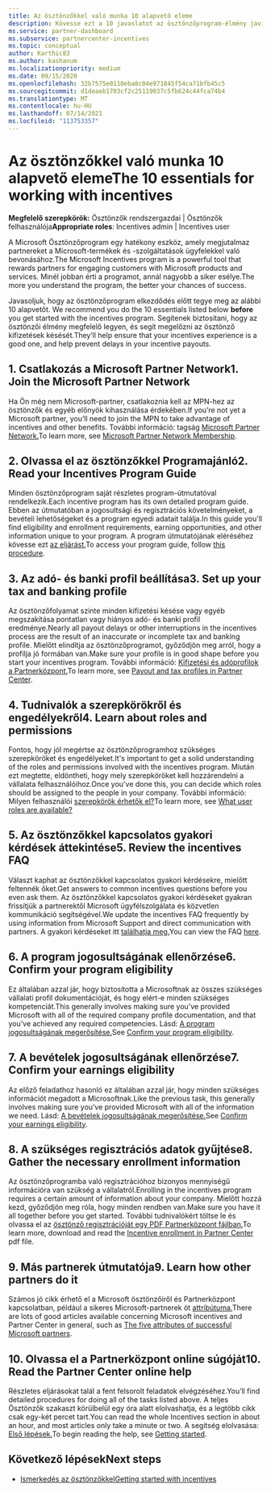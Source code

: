 ```yaml
---
title: Az ösztönzőkkel való munka 10 alapvető eleme
description: Kövesse ezt a 10 javaslatot az ösztönzőprogram-élmény javításához és a kifizetések hamarabbi fogadáshoz.
ms.service: partner-dashboard
ms.subservice: partnercenter-incentives
ms.topic: conceptual
author: Karthic83
ms.author: kashanum
ms.localizationpriority: medium
ms.date: 09/15/2020
ms.openlocfilehash: 32b7575e0110eba8c04e971845f54ca71bfb45c5
ms.sourcegitcommit: d1deaeb1703cf2c25119037c5fb624c44fca74b4
ms.translationtype: MT
ms.contentlocale: hu-HU
ms.lasthandoff: 07/14/2021
ms.locfileid: "113753357"
---
```

# <a name="the-10-essentials-for-working-with-incentives"></a><span data-ttu-id="88d0d-103">Az ösztönzőkkel való munka 10 alapvető eleme</span><span class="sxs-lookup"><span data-stu-id="88d0d-103">The 10 essentials for working with incentives</span></span>

<span data-ttu-id="88d0d-104">**Megfelelő szerepkörök:** Ösztönzők rendszergazdai | Ösztönzők felhasználója</span><span class="sxs-lookup"><span data-stu-id="88d0d-104">**Appropriate roles**: Incentives admin | Incentives user</span></span>

<span data-ttu-id="88d0d-105">A Microsoft Ösztönzőprogram egy hatékony eszköz, amely megjutalmaz partnereket a Microsoft-termékek és -szolgáltatások ügyfelekkel való bevonásához.</span><span class="sxs-lookup"><span data-stu-id="88d0d-105">The Microsoft Incentives program is a powerful tool that rewards partners for engaging customers with Microsoft products and services.</span></span> <span data-ttu-id="88d0d-106">Minél jobban érti a programot, annál nagyobb a siker esélye.</span><span class="sxs-lookup"><span data-stu-id="88d0d-106">The more you understand the program, the better your chances of success.</span></span>

<span data-ttu-id="88d0d-107">Javasoljuk, hogy az ösztönzőprogram elkezdődés előtt tegye meg az alábbi 10 alapvetőt. </span><span class="sxs-lookup"><span data-stu-id="88d0d-107">We recommend you do the 10 essentials listed below **before** you get started with the incentives program.</span></span> <span data-ttu-id="88d0d-108">Segítenek biztosítani, hogy az ösztönzői élmény megfelelő legyen, és segít megelőzni az ösztönző kifizetések késését.</span><span class="sxs-lookup"><span data-stu-id="88d0d-108">They’ll help ensure that your incentives experience is a good one, and help prevent delays in your incentive payouts.</span></span>

## <a name="1-join-the-microsoft-partner-network"></a><span data-ttu-id="88d0d-109">1. Csatlakozás a Microsoft Partner Network</span><span class="sxs-lookup"><span data-stu-id="88d0d-109">1. Join the Microsoft Partner Network</span></span>

<span data-ttu-id="88d0d-110">Ha Ön még nem Microsoft-partner, csatlakoznia kell az MPN-hez az ösztönzők és egyéb előnyök kihasználása érdekében.</span><span class="sxs-lookup"><span data-stu-id="88d0d-110">If you’re not yet a Microsoft partner, you’ll need to join the MPN to take advantage of incentives and other benefits.</span></span> <span data-ttu-id="88d0d-111">További információ: tagság [Microsoft Partner Network.](https://partner.microsoft.com/membership)</span><span class="sxs-lookup"><span data-stu-id="88d0d-111">To learn more, see [Microsoft Partner Network Membership](https://partner.microsoft.com/membership).</span></span>

## <a name="2-read-your-incentives-program-guide"></a><span data-ttu-id="88d0d-112">2. Olvassa el az ösztönzőkkel Programajánló</span><span class="sxs-lookup"><span data-stu-id="88d0d-112">2. Read your Incentives Program Guide</span></span>

<span data-ttu-id="88d0d-113">Minden ösztönzőprogram saját részletes program-útmutatóval rendelkezik.</span><span class="sxs-lookup"><span data-stu-id="88d0d-113">Each incentive program has its own detailed program guide.</span></span> <span data-ttu-id="88d0d-114">Ebben az útmutatóban a jogosultsági és regisztrációs követelményeket, a bevételi lehetőségeket és a program egyedi adatait találja.</span><span class="sxs-lookup"><span data-stu-id="88d0d-114">In this guide you'll find eligibility and enrollment requirements, earning opportunities, and other information unique to your program.</span></span> <span data-ttu-id="88d0d-115">A program útmutatójának eléréséhez kövesse ezt [az eljárást.](incentives-determined-your-program-eligibility.md#determining-your-program-eligibility)</span><span class="sxs-lookup"><span data-stu-id="88d0d-115">To access your program guide, follow [this procedure](incentives-determined-your-program-eligibility.md#determining-your-program-eligibility).</span></span>

## <a name="3-set-up-your-tax-and-banking-profile"></a><span data-ttu-id="88d0d-116">3. Az adó- és banki profil beállítása</span><span class="sxs-lookup"><span data-stu-id="88d0d-116">3. Set up your tax and banking profile</span></span>

<span data-ttu-id="88d0d-117">Az ösztönzőfolyamat szinte minden kifizetési késése vagy egyéb megszakítása pontatlan vagy hiányos adó- és banki profil eredménye.</span><span class="sxs-lookup"><span data-stu-id="88d0d-117">Nearly all payout delays or other interruptions in the incentives process are the result of an inaccurate or incomplete tax and banking profile.</span></span> <span data-ttu-id="88d0d-118">Mielőtt elindítja az ösztönzőprogramot, győződjön meg arról, hogy a profilja jó formában van.</span><span class="sxs-lookup"><span data-stu-id="88d0d-118">Make sure your profile is in good shape before you start your incentives program.</span></span> <span data-ttu-id="88d0d-119">További információ: [Kifizetési és adóprofilok a Partnerközpont.](incentives-create-and-manage-your-payout-and-tax-profiles.md)</span><span class="sxs-lookup"><span data-stu-id="88d0d-119">To learn more, see [Payout and tax profiles in Partner Center](incentives-create-and-manage-your-payout-and-tax-profiles.md).</span></span>

## <a name="4-learn-about-roles-and-permissions"></a><span data-ttu-id="88d0d-120">4. Tudnivalók a szerepkörökről és engedélyekről</span><span class="sxs-lookup"><span data-stu-id="88d0d-120">4. Learn about roles and permissions</span></span>

<span data-ttu-id="88d0d-121">Fontos, hogy jól megértse az ösztönzőprogramhoz szükséges szerepköröket és engedélyeket.</span><span class="sxs-lookup"><span data-stu-id="88d0d-121">It's important to get a solid understanding of the roles and permissions involved with the incentives program.</span></span> <span data-ttu-id="88d0d-122">Miután ezt megtette, eldöntheti, hogy mely szerepköröket kell hozzárendelni a vállalata felhasználóihoz.</span><span class="sxs-lookup"><span data-stu-id="88d0d-122">Once you've done this, you can decide which roles should be assigned to the people in your company.</span></span> <span data-ttu-id="88d0d-123">További információ: Milyen felhasználói [szerepkörök érhetők el?](incentives-faq.yml#what-user-roles-are-available-)</span><span class="sxs-lookup"><span data-stu-id="88d0d-123">To learn more, see [What user roles are available?](incentives-faq.yml#what-user-roles-are-available-)</span></span>

## <a name="5-review-the-incentives-faq"></a><span data-ttu-id="88d0d-124">5. Az ösztönzőkkel kapcsolatos gyakori kérdések áttekintése</span><span class="sxs-lookup"><span data-stu-id="88d0d-124">5. Review the incentives FAQ</span></span>

<span data-ttu-id="88d0d-125">Választ kaphat az ösztönzőkkel kapcsolatos gyakori kérdésekre, mielőtt feltennék őket.</span><span class="sxs-lookup"><span data-stu-id="88d0d-125">Get answers to common incentives questions before you even ask them.</span></span> <span data-ttu-id="88d0d-126">Az ösztönzőkkel kapcsolatos gyakori kérdéseket gyakran frissítjük a partnerektől Microsoft ügyfélszolgálata és közvetlen kommunikáció segítségével.</span><span class="sxs-lookup"><span data-stu-id="88d0d-126">We update the incentives FAQ frequently by using information from Microsoft Support and direct communication with partners.</span></span> <span data-ttu-id="88d0d-127">A gyakori kérdéseket itt [találhatja meg.](incentives-faq.yml)</span><span class="sxs-lookup"><span data-stu-id="88d0d-127">You can view the FAQ [here](incentives-faq.yml).</span></span>

## <a name="6-confirm-your-program-eligibility"></a><span data-ttu-id="88d0d-128">6. A program jogosultságának ellenőrzése</span><span class="sxs-lookup"><span data-stu-id="88d0d-128">6. Confirm your program eligibility</span></span>

<span data-ttu-id="88d0d-129">Ez általában azzal jár, hogy biztosította a Microsoftnak az összes szükséges vállalati profil dokumentációját, és hogy elért-e minden szükséges kompetenciát.</span><span class="sxs-lookup"><span data-stu-id="88d0d-129">This generally involves making sure you’ve provided Microsoft with all of the required company profile documentation, and that you’ve achieved any required competencies.</span></span> <span data-ttu-id="88d0d-130">Lásd: [A program jogosultságának megerősítése.](incentives-determined-your-program-eligibility.md)</span><span class="sxs-lookup"><span data-stu-id="88d0d-130">See [Confirm your program eligibility](incentives-determined-your-program-eligibility.md).</span></span>

## <a name="7-confirm-your-earnings-eligibility"></a><span data-ttu-id="88d0d-131">7. A bevételek jogosultságának ellenőrzése</span><span class="sxs-lookup"><span data-stu-id="88d0d-131">7. Confirm your earnings eligibility</span></span>

<span data-ttu-id="88d0d-132">Az előző feladathoz hasonló ez általában azzal jár, hogy minden szükséges információt megadott a Microsoftnak.</span><span class="sxs-lookup"><span data-stu-id="88d0d-132">Like the previous task, this generally involves making sure you’ve provided Microsoft with all of the information we need.</span></span> <span data-ttu-id="88d0d-133">Lásd: [A bevételek jogosultságának megerősítése.](incentives-confirm-your-earnings-eligibility.md)</span><span class="sxs-lookup"><span data-stu-id="88d0d-133">See [Confirm your earnings eligibility](incentives-confirm-your-earnings-eligibility.md).</span></span>

## <a name="8-gather-the-necessary-enrollment-information"></a><span data-ttu-id="88d0d-134">8. A szükséges regisztrációs adatok gyűjtése</span><span class="sxs-lookup"><span data-stu-id="88d0d-134">8. Gather the necessary enrollment information</span></span>

<span data-ttu-id="88d0d-135">Az ösztönzőprogramba való regisztrációhoz bizonyos mennyiségű információra van szükség a vállalatról.</span><span class="sxs-lookup"><span data-stu-id="88d0d-135">Enrolling in the incentives program requires a certain amount of information about your company.</span></span> <span data-ttu-id="88d0d-136">Mielőtt hozzá kezd, győződjön meg róla, hogy minden rendben van.</span><span class="sxs-lookup"><span data-stu-id="88d0d-136">Make sure you have it all together before you get started.</span></span> <span data-ttu-id="88d0d-137">További tudnivalókért töltse le és olvassa el az [ösztönző regisztrációját egy PDF Partnerközpont fájlban.](https://assetsprod.microsoft.com/partner-center-incentives-enrollment.pdf)</span><span class="sxs-lookup"><span data-stu-id="88d0d-137">To learn more, download and read the [Incentive enrollment in Partner Center](https://assetsprod.microsoft.com/partner-center-incentives-enrollment.pdf) pdf file.</span></span>

## <a name="9-learn-how-other-partners-do-it"></a><span data-ttu-id="88d0d-138">9. Más partnerek útmutatója</span><span class="sxs-lookup"><span data-stu-id="88d0d-138">9. Learn how other partners do it</span></span>

<span data-ttu-id="88d0d-139">Számos jó cikk érhető el a Microsoft ösztönzőiről és Partnerközpont kapcsolatban, például a sikeres Microsoft-partnerek öt [attribútuma.](https://www.microsoft.com/en-us/us-partner-blog/2019/08/29/the-five-attributes-of-successful-microsoft-partners/)</span><span class="sxs-lookup"><span data-stu-id="88d0d-139">There are lots of good articles available concerning Microsoft incentives and Partner Center in general, such as [The five attributes of successful Microsoft partners](https://www.microsoft.com/en-us/us-partner-blog/2019/08/29/the-five-attributes-of-successful-microsoft-partners/).</span></span>

## <a name="10-read-the-partner-center-online-help"></a><span data-ttu-id="88d0d-140">10. Olvassa el a Partnerközpont online súgóját</span><span class="sxs-lookup"><span data-stu-id="88d0d-140">10. Read the Partner Center online help</span></span>

<span data-ttu-id="88d0d-141">Részletes eljárásokat talál a fent felsorolt feladatok elvégzéséhez.</span><span class="sxs-lookup"><span data-stu-id="88d0d-141">You’ll find detailed procedures for doing all of the tasks listed above.</span></span> <span data-ttu-id="88d0d-142">A teljes Ösztönzők szakaszt körülbelül egy óra alatt elolvashatja, és a legtöbb cikk csak egy-két percet tart.</span><span class="sxs-lookup"><span data-stu-id="88d0d-142">You can read the whole Incentives section in about an hour, and most articles only take a minute or two.</span></span> <span data-ttu-id="88d0d-143">A segítség elolvasása: [Első lépések.](incentives-get-started-intro.md)</span><span class="sxs-lookup"><span data-stu-id="88d0d-143">To begin reading the help, see [Getting started](incentives-get-started-intro.md).</span></span>

## <a name="next-steps"></a><span data-ttu-id="88d0d-144">Következő lépések</span><span class="sxs-lookup"><span data-stu-id="88d0d-144">Next steps</span></span>

- [<span data-ttu-id="88d0d-145">Ismerkedés az ösztönzőkkel</span><span class="sxs-lookup"><span data-stu-id="88d0d-145">Getting started with incentives</span></span>](incentives-get-started-intro.md)
